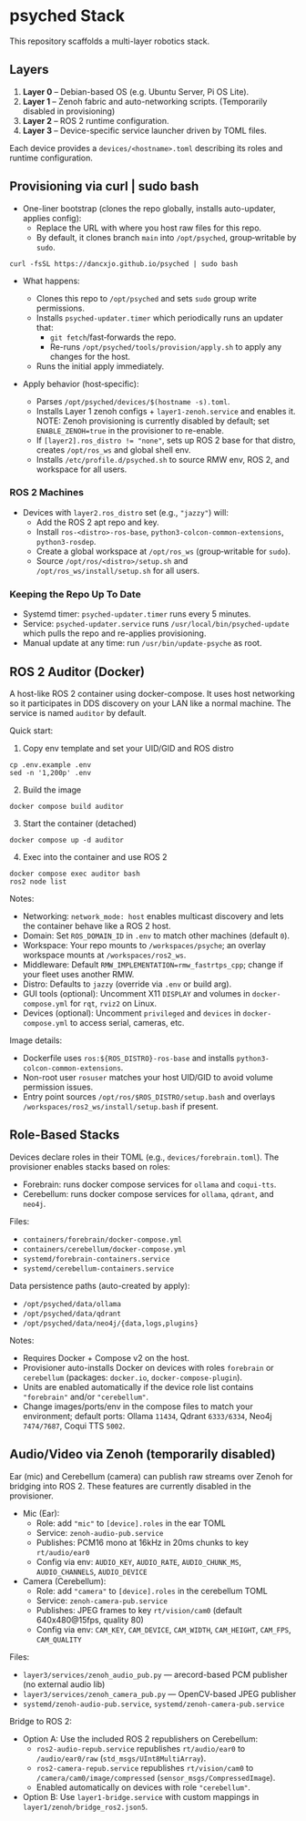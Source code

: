 # psyched Stack

This repository scaffolds a multi-layer robotics stack.

## Layers

1. **Layer 0** – Debian-based OS (e.g. Ubuntu Server, Pi OS Lite).
2. **Layer 1** – Zenoh fabric and auto-networking scripts. (Temporarily disabled in provisioning)
3. **Layer 2** – ROS 2 runtime configuration.
4. **Layer 3** – Device-specific service launcher driven by TOML files.

Each device provides a `devices/<hostname>.toml` describing its roles and
runtime configuration.

## Provisioning via curl | sudo bash

- One-liner bootstrap (clones the repo globally, installs auto-updater, applies config):
  - Replace the URL with where you host raw files for this repo.
  - By default, it clones branch `main` into `/opt/psyched`, group‑writable by `sudo`.

```
curl -fsSL https://dancxjo.github.io/psyched | sudo bash
```

- What happens:
  - Clones this repo to `/opt/psyched` and sets `sudo` group write permissions.
  - Installs `psyched-updater.timer` which periodically runs an updater that:
    - `git fetch`/fast‑forwards the repo.
    - Re-runs `/opt/psyched/tools/provision/apply.sh` to apply any changes for the host.
  - Runs the initial apply immediately.

- Apply behavior (host‑specific):
  - Parses `/opt/psyched/devices/$(hostname -s).toml`.
  - Installs Layer 1 zenoh configs + `layer1-zenoh.service` and enables it. NOTE: Zenoh provisioning is currently disabled by default; set `ENABLE_ZENOH=true` in the provisioner to re-enable.
  - If `[layer2].ros_distro != "none"`, sets up ROS 2 base for that distro, creates `/opt/ros_ws` and global shell env.
  - Installs `/etc/profile.d/psyched.sh` to source RMW env, ROS 2, and workspace for all users.

### ROS 2 Machines

- Devices with `layer2.ros_distro` set (e.g., `"jazzy"`) will:
  - Add the ROS 2 apt repo and key.
  - Install `ros-<distro>-ros-base`, `python3-colcon-common-extensions`, `python3-rosdep`.
  - Create a global workspace at `/opt/ros_ws` (group‑writable for `sudo`).
  - Source `/opt/ros/<distro>/setup.sh` and `/opt/ros_ws/install/setup.sh` for all users.

### Keeping the Repo Up To Date

- Systemd timer: `psyched-updater.timer` runs every 5 minutes.
- Service: `psyched-updater.service` runs `/usr/local/bin/psyched-update` which pulls the repo and re-applies provisioning.
 - Manual update at any time: run `/usr/bin/update-psyche` as root.

## ROS 2 Auditor (Docker)

A host-like ROS 2 container using docker-compose. It uses host networking so it participates in DDS discovery on your LAN like a normal machine. The service is named `auditor` by default.

Quick start:

1) Copy env template and set your UID/GID and ROS distro

```
cp .env.example .env
sed -n '1,200p' .env
```

2) Build the image

```
docker compose build auditor
```

3) Start the container (detached)

```
docker compose up -d auditor
```

4) Exec into the container and use ROS 2

```
docker compose exec auditor bash
ros2 node list
```

Notes:
- Networking: `network_mode: host` enables multicast discovery and lets the container behave like a ROS 2 host.
- Domain: Set `ROS_DOMAIN_ID` in `.env` to match other machines (default `0`).
- Workspace: Your repo mounts to `/workspaces/psyche`; an overlay workspace mounts at `/workspaces/ros2_ws`.
- Middleware: Default `RMW_IMPLEMENTATION=rmw_fastrtps_cpp`; change if your fleet uses another RMW.
- Distro: Defaults to `jazzy` (override via `.env` or build arg).
- GUI tools (optional): Uncomment X11 `DISPLAY` and volumes in `docker-compose.yml` for `rqt`, `rviz2` on Linux.
- Devices (optional): Uncomment `privileged` and `devices` in `docker-compose.yml` to access serial, cameras, etc.

Image details:
- Dockerfile uses `ros:${ROS_DISTRO}-ros-base` and installs `python3-colcon-common-extensions`.
- Non-root user `rosuser` matches your host UID/GID to avoid volume permission issues.
- Entry point sources `/opt/ros/$ROS_DISTRO/setup.bash` and overlays `/workspaces/ros2_ws/install/setup.bash` if present.

## Role-Based Stacks

Devices declare roles in their TOML (e.g., `devices/forebrain.toml`). The provisioner enables stacks based on roles:

- Forebrain: runs docker compose services for `ollama` and `coqui-tts`.
- Cerebellum: runs docker compose services for `ollama`, `qdrant`, and `neo4j`.

Files:
- `containers/forebrain/docker-compose.yml`
- `containers/cerebellum/docker-compose.yml`
- `systemd/forebrain-containers.service`
- `systemd/cerebellum-containers.service`

Data persistence paths (auto-created by apply):
- `/opt/psyched/data/ollama`
- `/opt/psyched/data/qdrant`
- `/opt/psyched/data/neo4j/{data,logs,plugins}`

Notes:
- Requires Docker + Compose v2 on the host.
- Provisioner auto-installs Docker on devices with roles `forebrain` or `cerebellum` (packages: `docker.io`, `docker-compose-plugin`).
- Units are enabled automatically if the device role list contains `"forebrain"` and/or `"cerebellum"`.
- Change images/ports/env in the compose files to match your environment; default ports: Ollama `11434`, Qdrant `6333/6334`, Neo4j `7474/7687`, Coqui TTS `5002`.

## Audio/Video via Zenoh (temporarily disabled)

 Ear (mic) and Cerebellum (camera) can publish raw streams over Zenoh for bridging into ROS 2. These features are currently disabled in the provisioner.

- Mic (Ear):
  - Role: add `"mic"` to `[device].roles` in the ear TOML
  - Service: `zenoh-audio-pub.service`
  - Publishes: PCM16 mono at 16kHz in 20ms chunks to key `rt/audio/ear0`
  - Config via env: `AUDIO_KEY`, `AUDIO_RATE`, `AUDIO_CHUNK_MS`, `AUDIO_CHANNELS`, `AUDIO_DEVICE`
- Camera (Cerebellum):
  - Role: add `"camera"` to `[device].roles` in the cerebellum TOML
  - Service: `zenoh-camera-pub.service`
  - Publishes: JPEG frames to key `rt/vision/cam0` (default 640x480@15fps, quality 80)
  - Config via env: `CAM_KEY`, `CAM_DEVICE`, `CAM_WIDTH`, `CAM_HEIGHT`, `CAM_FPS`, `CAM_QUALITY`

Files:
- `layer3/services/zenoh_audio_pub.py` — arecord-based PCM publisher (no external audio lib)
- `layer3/services/zenoh_camera_pub.py` — OpenCV-based JPEG publisher
- `systemd/zenoh-audio-pub.service`, `systemd/zenoh-camera-pub.service`

Bridge to ROS 2:
- Option A: Use the included ROS 2 republishers on Cerebellum:
  - `ros2-audio-repub.service` republishes `rt/audio/ear0` to `/audio/ear0/raw` (`std_msgs/UInt8MultiArray`).
  - `ros2-camera-repub.service` republishes `rt/vision/cam0` to `/camera/cam0/image/compressed` (`sensor_msgs/CompressedImage`).
  - Enabled automatically on devices with role `"cerebellum"`.
- Option B: Use `layer1-bridge.service` with custom mappings in `layer1/zenoh/bridge_ros2.json5`.
